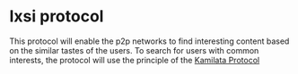 # Ixsi protocol

This protocol will enable the p2p networks to find interesting content based on the similar tastes of the users.
To search for users with common interests, the protocol will use the principle of the [Kamilata Protocol](https://github.com/Mubelotix/kamilata)
